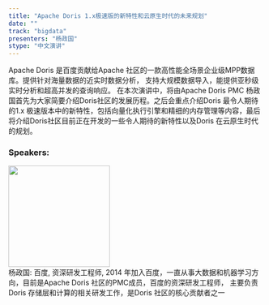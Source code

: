 ```yaml
---
title: "Apache Doris 1.x极速版的新特性和云原生时代的未来规划"
date: "" 
track: "bigdata"
presenters: "杨政国"
stype: "中文演讲"
---
```

Apache Doris 是百度贡献给Apache 社区的一款高性能全场景企业级MPP数据库。提供针对海量数据的近实时数据分析， 支持大规模数据导入，能提供亚秒级实时分析和超高并发的查询响应。 
在本次演讲中，将由Apache Doris PMC 杨政国首先为大家简要介绍Doris社区的发展历程。之后会重点介绍Doris 最令人期待的1.x 极速版本中的新特性，包括向量化执行引擎和精细的内存管理等内容，最后将介绍Doris社区目前正在开发的一些令人期待的新特性以及Doris 在云原生时代的规划。
 ### Speakers: 
 <img src="images/speaker/1039.png" width="200" /><br>杨政国: 百度, 资深研发工程师, 2014 年加入百度，一直从事大数据和机器学习方向，目前是Apache Doris 社区的PMC成员，百度的资深研发工程师， 主要负责Doris 存储层和计算的相关研发工作，是Doris 社区的核心贡献者之一

 